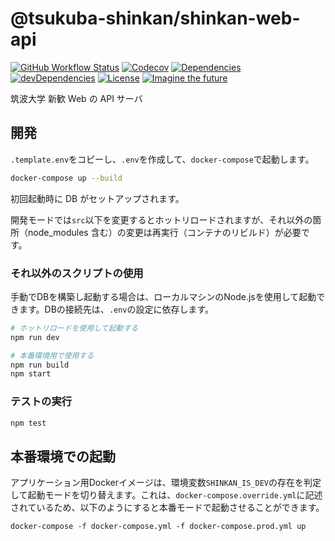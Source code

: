 # @tsukuba-shinkan/shinkan-web-api

[![GitHub Workflow Status](https://img.shields.io/github/workflow/status/tsukuba-shinkan/shinkan-web-api/CI?label=CI&style=flat-square)](https://github.com/tsukuba-shinkan/shinkan-web-api/actions)
[![Codecov](https://img.shields.io/codecov/c/gh/tsukuba-shinkan/shinkan-web-api?style=flat-square)](https://codecov.io/gh/tsukuba-shinkan/shinkan-web-api)
[![Dependencies](https://img.shields.io/david/tsukuba-shinkan/shinkan-web-api?style=flat-square)](https://david-dm.org/tsukuba-shinkan/shinkan-web-api)
[![devDependencies](https://img.shields.io/david/dev/tsukuba-shinkan/shinkan-web-api?style=flat-square)](https://david-dm.org/tsukuba-shinkan/shinkan-web-api?type=dev)
[![License](https://img.shields.io/github/license/tsukuba-shinkan/shinkan-web-api?style=flat-square)](/LICENSE)
[![Imagine the future](https://img.shields.io/badge/Imagine%20the-future-%230bf?style=flat-square)](https://github.com/topics/imagine-the-future)

筑波大学 新歓 Web の API サーバ

## 開発

`.template.env`をコピーし、`.env`を作成して、`docker-compose`で起動します。

```sh
docker-compose up --build
```

初回起動時に DB がセットアップされます。

開発モードでは`src`以下を変更するとホットリロードされますが、それ以外の箇所（node_modules 含む）の変更は再実行（コンテナのリビルド）が必要です。

### それ以外のスクリプトの使用

手動でDBを構築し起動する場合は、ローカルマシンのNode.jsを使用して起動できます。DBの接続先は、`.env`の設定に依存します。

```sh
# ホットリロードを使用して起動する
npm run dev

# 本番環境用で使用する
npm run build
npm start
```

### テストの実行

```sh
npm test
```

## 本番環境での起動

アプリケーション用Dockerイメージは、環境変数`SHINKAN_IS_DEV`の存在を判定して起動モードを切り替えます。これは、`docker-compose.override.yml`に記述されているため、以下のようにすると本番モードで起動させることができます。

```
docker-compose -f docker-compose.yml -f docker-compose.prod.yml up
```
